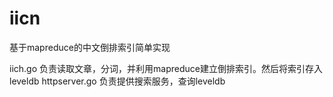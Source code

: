 # iicn
基于mapreduce的中文倒排索引简单实现

iich.go 负责读取文章，分词，并利用mapreduce建立倒排索引。然后将索引存入leveldb
httpserver.go 负责提供搜索服务，查询leveldb
